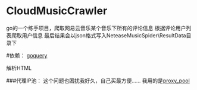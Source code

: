 # CloudMusicCrawler
go的一个练手项目，爬取网易云音乐某个音乐下所有的评论信息
根据评论用户列表爬取用户信息
最后结果会以json格式写入NeteaseMusicSpider\ResultData目录下

#依赖：
[goquery](https://github.com/PuerkitoBio/goquery)

解析HTML

###代理IP池：
  这个问题也困扰我好久，自己买最方便……
  我用的是[proxy_pool](https://github.com/jhao104/proxy_pool)
  
